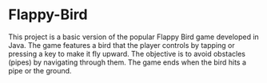 # Flappy-Bird
This project is a basic version of the popular Flappy Bird game developed in Java. The game features a bird that the player controls by tapping or pressing a key to make it fly upward. The objective is to avoid obstacles (pipes) by navigating through them. The game ends when the bird hits a pipe or the ground.
